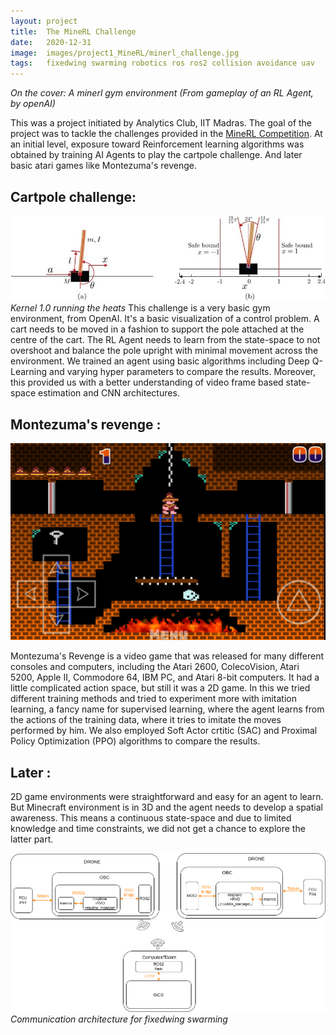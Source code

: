 ```yaml
---
layout: project
title:  The MineRL Challenge
date:   2020-12-31
image:  images/project1_MineRL/minerl_challenge.jpg
tags:   fixedwing swarming robotics ros ros2 collision avoidance uav 
---
```

*On the cover: A minerl gym environment (From gameplay of an RL Agent, by openAI)*

This was a project initiated by Analytics Club, IIT Madras. The goal of the project was to tackle the challenges provided in the [MineRL Competition](https://www.aicrowd.com/challenges/neurips-2022-minerl-basalt-competition). At an initial level, exposure toward Reinforcement learning algorithms was obtained by training AI Agents to play the cartpole challenge. And later basic atari games like Montezuma's revenge.


## Cartpole challenge:
![team](/images/project_MineRL/cartpole.png)
*Kernel 1.0 running the heats*
This challenge is a very basic gym environment, from OpenAI. It's a basic visualization of a control problem. A cart needs to be moved in a fashion to support the pole attached at the centre of the cart. The RL Agent needs to learn from the state-space to not overshoot and balance the pole upright with minimal movement across the environment. We trained an agent using basic algorithms including Deep Q-Learning and varying hyper parameters to compare the results. Moreover, this provided us with a better understanding of video frame based state-space estimation and CNN architectures.

## Montezuma's revenge :
![team](/images/project_MineRL/montezuma.jpg)

Montezuma's Revenge is a video game that was released for many different consoles and computers, including the Atari 2600, ColecoVision, Atari 5200, Apple II, Commodore 64, IBM PC, and Atari 8-bit computers. It had a little complicated action space, but still it was a 2D game. In this we tried different training methods and tried to experiment more with imitation learning, a fancy name for supervised learning, where the agent learns from the actions of the training data, where it tries to imitate the moves performed by him. We also employed Soft Actor crtitic (SAC) and Proximal Policy Optimization (PPO) algorithms to compare the results.

## Later :
2D game environments were straightforward and easy for an agent to learn. But Minecraft environment is in 3D and the agent needs to develop a spatial awareness. This means a continuous state-space and due to limited knowledge and time constraints, we did not get a chance to explore the latter part. 

![alt](/images/project10/comm_architecture.png)
*Communication architecture for fixedwing swarming*
